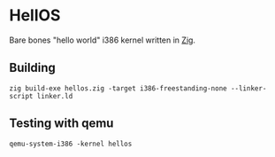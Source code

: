 # HellOS

Bare bones "hello world" i386 kernel written in [Zig](https://ziglang.org/).

## Building

```
zig build-exe hellos.zig -target i386-freestanding-none --linker-script linker.ld
```

## Testing with qemu

```
qemu-system-i386 -kernel hellos
```
